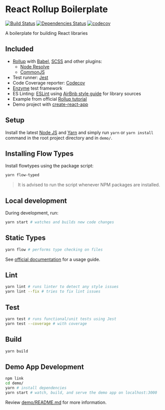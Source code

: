 # React Rollup Boilerplate

[![Build Status](https://travis-ci.org/psychobolt/react-rollup-boilerplate.svg?branch=master)](https://travis-ci.org/psychobolt/react-rollup-boilerplate)
[![Dependencies Status](https://david-dm.org/psychobolt/react-rollup-boilerplate.svg)](https://david-dm.org/psychobolt/react-rollup-boilerplate)
[![codecov](https://codecov.io/gh/psychobolt/react-rollup-boilerplate/branch/master/graph/badge.svg)](https://codecov.io/gh/psychobolt/react-rollup-boilerplate)

A boilerplate for building React libraries

## Included

- [Rollup](https://rollupjs.org/) with [Babel](https://www.npmjs.com/package/rollup-plugin-babel), [SCSS](https://www.npmjs.com/package/rollup-plugin-scss) and other plugins:
    - [Node Resolve](https://www.npmjs.com/package/rollup-plugin-node-resolve)
    - [CommonJS](https://www.npmjs.com/package/rollup-plugin-commonjs)
- Test runner: [Jest](https://facebook.github.io/jest/)
- Code Coverage reporter: [Codecov](https://codecov.io/)
- [Enzyme](https://github.com/airbnb/enzyme) test framework
- ES Linting: [ESLint](http://eslint.org/) using [AirBnb style guide](https://github.com/airbnb/javascript) for library sources
- Example from official [Rollup tutorial](https://rollupjs.org/#creating-your-first-bundle)
- Demo project with [create-react-app](https://github.com/facebookincubator/create-react-app)

## Setup

Install the latest [Node JS](https://nodejs.org/) and [Yarn](https://yarnpkg.com) and simply run ```yarn``` or ```yarn install``` command in the root project directory and in ```demo/```.

## Installing Flow Types

Install flowtypes using the package script:
```sh
yarn flow-typed
```

> It is advised to run the script whenever NPM packages are installed.

## Local development

During development, run:
```sh
yarn start # watches and builds new code changes
```

## Static Types

```sh
yarn flow # performs type checking on files
```

See [official documentation](https://flow.org/) for a usage guide.

## Lint

```sh
yarn lint # runs linter to detect any style issues
yarn lint --fix # tries to fix lint issues
```

## Test

```sh
yarn test # runs functional/unit tests using Jest
yarn test --coverage # with coverage
```

## Build

```sh
yarn build
```

## Demo App Development

```sh
npm link
cd demo/
yarn # install dependencies
yarn start # watch, build, and serve the demo app on localhost:3000
```

Review [demo/README.md](demo/README.md) for more information.